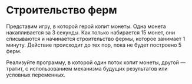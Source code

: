 # Строительство ферм

Представим игру, в которой герой копит монеты. Одна
монета накапливается за 3 секунды. Как только
набирается 15 монет, они списываются и начинается
строительство фермы, которое занимает 1 минуту.
Действие происходит до тех пор, пока не будет построено
5 ферм.


Реализуйте программу, в которой один поток копит
монеты, другой — тратит, с использованием механизма
будущих результатов или условных переменных.

